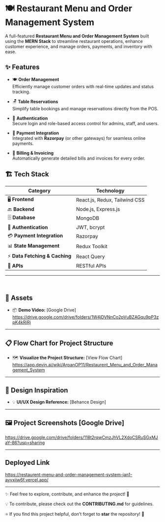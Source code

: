 # 🍽️ **Restaurant Menu and Order Management System**  

A full-featured **Restaurant Menu and Order Management System** built using the **MERN Stack** to streamline restaurant operations, enhance customer experience, and manage orders, payments, and inventory with ease.


## ✨ **Features**

- 🍽️ **Order Management**  
  Efficiently manage customer orders with real-time updates and status tracking.

- 🪑 **Table Reservations**  
  Simplify table bookings and manage reservations directly from the POS.

- 🔐 **Authentication**  
  Secure login and role-based access control for admins, staff, and users.

- 💸 **Payment Integration**  
  Integrated with **Razorpay** (or other gateways) for seamless online payments.

- 🧾 **Billing & Invoicing**  
  Automatically generate detailed bills and invoices for every order.


## 🏗️ **Tech Stack**

| **Category**             | **Technology**                |
|--------------------------|-------------------------------|
| 🖥️ **Frontend**          | React.js, Redux, Tailwind CSS  |
| 🔙 **Backend**           | Node.js, Express.js           |
| 🗄️ **Database**          | MongoDB                       |
| 🔐 **Authentication**    | JWT, bcrypt                   |
| 💳 **Payment Integration**| Razorpay    |
| 📊 **State Management**   | Redux Toolkit                 |
| ⚡ **Data Fetching & Caching** | React Query            |
| 🔗 **APIs**              | RESTful APIs                   |

---
<br>


## 📁 **Assets**

- 📦 **Demo Video:** [Google Drive]
https://drive.google.com/drive/folders/1W4jDVNnCo2pVuBZAGqu9pP3zpK4kRiRj

---

## 📋 **Flow Chart for Project Structure**

- 🗺️ **Visualize the Project Structure:** [View Flow Chart]
https://app.devin.ai/wiki/ArpanOP11/Restaurent_Menu_and_Order_Management_System

---

## 🎨 **Design Inspiration**

- 💡 **UI/UX Design Reference:** [Behance Design]

---

## 🖼️ **Project Screenshots** [Google Drive]

https://drive.google.com/drive/folders/118t2rqwCmzJhVL2XdoCSRuSGxMJaY-86?usp=sharing

---

## **Deployed Link**

https://restaurent-menu-and-order-management-system-jan1-ayvxiiw6f.vercel.app/

---

✨ Feel free to explore, contribute, and enhance the project! 🚀

💡 To contribute, please check out the **CONTRIBUTING.md** for guidelines.

⭐ If you find this project helpful, don't forget to **star** the repository! 🌟
